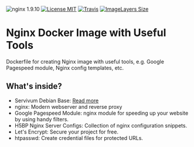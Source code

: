 ![nginx 1.9.10](https://img.shields.io/badge/nginx-1.9.10-brightgreen.svg?style=flat-square) [![License MIT](https://img.shields.io/badge/license-MIT-blue.svg?style=flat-square)](https://opensource.org/licenses/MIT) [![Travis](https://img.shields.io/travis/Servivum/docker-nginx.svg?style=flat-square)](https://travis-ci.org/Servivum/docker-nginx) [![ImageLayers Size](https://img.shields.io/imagelayers/image-size/servivum/nginx/latest.svg?style=flat-square)](https://imagelayers.io/?images=servivum/nginx:latest)

# Nginx Docker Image with Useful Tools

Dockerfile for creating Nginx image with useful tools, e.g. Google Pagespeed module, Nginx config templates, etc.

## What's inside?

- Servivum Debian Base: [Read more](https://github.com/Servivum/docker-debian)
- nginx: Modern webserver and reverse proxy
- Google Pagespeed Module: nginx module for speeding up your website by using handy filters.
- H5BP Nginx Server Configs: Collection of nginx configuration snippets.
- Let's Encrypt: Secure your project for free. 
- htpasswd: Create credential files for protected URLs.
